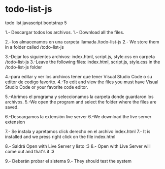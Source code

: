 # todo-list-js
todo list javascript bootstrap 5 


1.- Descargar todos los archivos.
1.- Download all the files.

2.- los almacenamos en una carpeta llamada /todo-list-js
2.- We store them in a folder called /todo-list-js

3.-Dejar los siguientes archivos: index.html, script.js, style.css en carpeta /todo-list-js
3.-Leave the following files: index.html, script.js, style.css in the /todo-list-js folder

4.-para editar y ver los archivos tener que tener Visual Studio Code o su editor de codigo favorito.
4.-To edit and view the files you must have Visual Studio Code or your favorite code editor.

5.-Abrimos el programa y seleccionamos la carpeta donde guardaron los archivos.
5.-We open the program and select the folder where the files are saved.

6.-Descargamos la extensión live server
6.-We download the live server extension

7.- Se instala y apretamos click derecho en el archivo index.html
7.- It is installed and we press right click on the file index.html

8.- Saldrá Open with Live Server y listo :3
8.- Open with Live Server will come out and that's it :3

9.- Deberán probar el sistema
9.- They should test the system






